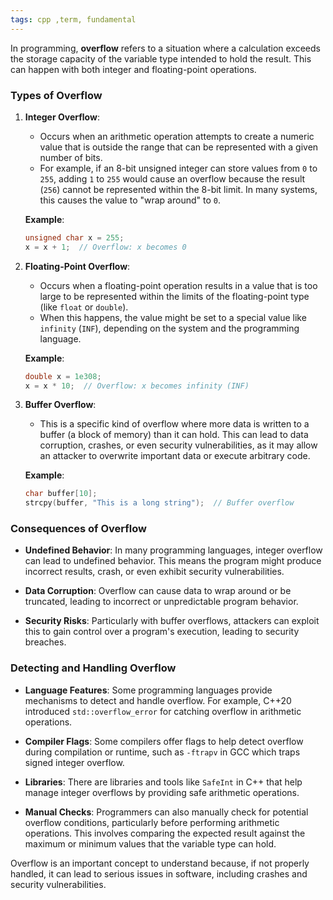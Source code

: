 ```yaml
---
tags: cpp ,term, fundamental
---
```


In programming, **overflow** refers to a situation where a calculation exceeds the storage capacity of the variable type intended to hold the result. This can happen with both integer and floating-point operations.

### Types of Overflow

1. **Integer Overflow**:
   - Occurs when an arithmetic operation attempts to create a numeric value that is outside the range that can be represented with a given number of bits.
   - For example, if an 8-bit unsigned integer can store values from `0` to `255`, adding `1` to `255` would cause an overflow because the result (`256`) cannot be represented within the 8-bit limit. In many systems, this causes the value to "wrap around" to `0`.

   **Example**:
   ```cpp
   unsigned char x = 255;
   x = x + 1;  // Overflow: x becomes 0
   ```

2. **Floating-Point Overflow**:
   - Occurs when a floating-point operation results in a value that is too large to be represented within the limits of the floating-point type (like `float` or `double`).
   - When this happens, the value might be set to a special value like `infinity` (`INF`), depending on the system and the programming language.

   **Example**:
   ```cpp
   double x = 1e308;
   x = x * 10;  // Overflow: x becomes infinity (INF)
   ```

3. **Buffer Overflow**:
   - This is a specific kind of overflow where more data is written to a buffer (a block of memory) than it can hold. This can lead to data corruption, crashes, or even security vulnerabilities, as it may allow an attacker to overwrite important data or execute arbitrary code.

   **Example**:
   ```cpp
   char buffer[10];
   strcpy(buffer, "This is a long string");  // Buffer overflow
   ```

### Consequences of Overflow

- **Undefined Behavior**: In many programming languages, integer overflow can lead to undefined behavior. This means the program might produce incorrect results, crash, or even exhibit security vulnerabilities.
  
- **Data Corruption**: Overflow can cause data to wrap around or be truncated, leading to incorrect or unpredictable program behavior.

- **Security Risks**: Particularly with buffer overflows, attackers can exploit this to gain control over a program's execution, leading to security breaches.

### Detecting and Handling Overflow

- **Language Features**: Some programming languages provide mechanisms to detect and handle overflow. For example, C++20 introduced `std::overflow_error` for catching overflow in arithmetic operations.
  
- **Compiler Flags**: Some compilers offer flags to help detect overflow during compilation or runtime, such as `-ftrapv` in GCC which traps signed integer overflow.

- **Libraries**: There are libraries and tools like `SafeInt` in C++ that help manage integer overflows by providing safe arithmetic operations.

- **Manual Checks**: Programmers can also manually check for potential overflow conditions, particularly before performing arithmetic operations. This involves comparing the expected result against the maximum or minimum values that the variable type can hold.

Overflow is an important concept to understand because, if not properly handled, it can lead to serious issues in software, including crashes and security vulnerabilities.
